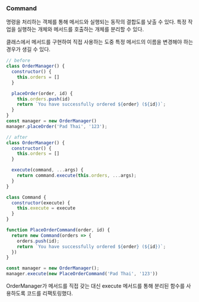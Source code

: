 ### Command

명령을 처리하는 객체를 통해 메서드와 실행되는 동작의 결합도를 낮출 수 있다.
특정 작업을 실행하는 개체와 메서드를 호출하는 개체를 분리할 수 있다.

클래스에서 메서드를 구현하여 직접 사용하는 도중
특정 메서드의 이름을 변경해야 하는 경우가 생길 수 있다.

```javascript
// before
class OrderManager() {
  constructor() {
    this.orders = []
  }

  placeOrder(order, id) {
    this.orders.push(id)
    return `You have successfully ordered ${order} (${id})`;
  }
}
const manager = new OrderManager()
manager.placeOrder('Pad Thai', '123');
```

```javascript
// after
class OrderManager() {
  constructor() {
    this.orders = []
  }

  execute(command, ...args) {
    return command.execute(this.orders, ...args);
  }
}

class Command {
  constructor(execute) {
    this.execute = execute
  }
}

function PlaceOrderCommand(order, id) {
  return new Command(orders => {
    orders.push(id);
    return `You have successfully ordered ${order} (${id})`;
  })
}

const manager = new OrderManager();
manager.execute(new PlaceOrderCommand('Pad Thai', '123'))
```

OrderManager가 메서드를 직접 갖는 대신 execute 메서드를 통해 분리된 함수를 사용하도록 코드를 리팩토링했다.
